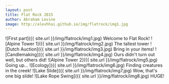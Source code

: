 ```yaml
---
layout: post
title: Flat Rock 2015
author: Abraham Levine
image: http://alevhhai.github.io/img/flatrock/img1.jpg
---
```


![First part]({{ site.url }}/img/flatrock/img1.jpg)
Welcome to Flat Rock!
![Alpine Tower 1]({{ site.url }}/img/flatrock/img2.jpg)
The tallest tower
![Dutch Auction]({{ site.url }}/img/flatrock/img3.jpg)
Bring in your items!
![Candlemaking]({{ site.url }}/img/flatrock/img4.jpg)
Ours didn't turn out well, but others did!
![Alpine Tower 2]({{ site.url }}/img/flatrock/img5.jpg)
Going up...
![Ecology]({{ site.url }}/img/flatrock/img6.jpg)
Finding creatures in the creek!
![Lake Slide]({{ site.url }}/img/flatrock/img7.jpg)
Wow, that's one big slide!
![Lake Rope Swing]({{ site.url }}/img/flatrock/img8.jpg)
HUGE!
